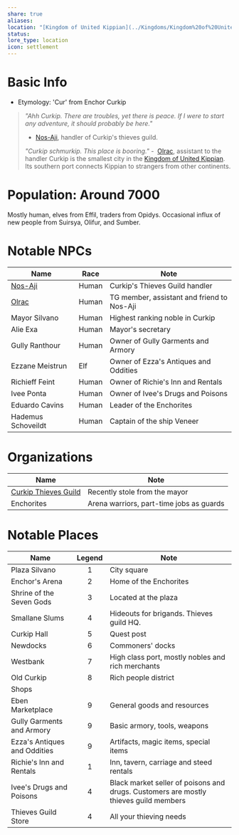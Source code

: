 ```yaml
---
share: true
aliases: 
location: "[Kingdom of United Kippian](../Kingdoms/Kingdom%20of%20United%20Kippian.md)"
status: 
lore_type: location
icon: settlement
---
```

# Basic Info
- Etymology: 'Cur' from Enchor Curkip
> *"Ahh Curkip. There are troubles, yet there is peace. If I were to start any adventure, it should probably be here."*
> 	- [Nos-Aji](../../NPCs/Nos-Aji.md), handler of Curkip's thieves guild.
> 
> *"Curkip schmurkip. This place is booring."*
> 	-  [Olrac](../../NPCs/Olrac.md), assistant to the handler
Curkip is the smallest city in the [Kingdom of United Kippian](../Kingdoms/Kingdom%20of%20United%20Kippian.md). Its southern port connects Kippian to strangers from other continents.
# Population: Around 7000
Mostly human, elves from Effil, traders from Opidys. Occasional influx of new people from Suirsya, Olifur, and Sumber.
# Notable NPCs

| Name               | Race  | Note                                       |
| ------------------ | ----- | ------------------------------------------ |
| [Nos-Aji](../../NPCs/Nos-Aji.md)        | Human | Curkip's Thieves Guild handler             |
| [Olrac](../../NPCs/Olrac.md)          | Human | TG member, assistant and friend to Nos-Aji |
| Mayor Silvano      | Human | Highest ranking noble in Curkip            |
| Alie Exa           | Human | Mayor's secretary                          |
| Gully Ranthour     | Human | Owner of Gully Garments and Armory         |
| Ezzane Meistrun    | Elf   | Owner of Ezza's Antiques and Oddities      |
| Richieff Feint     | Human | Owner of Richie's Inn and Rentals          |
| Ivee Ponta         | Human | Owner of Ivee's Drugs and Poisons          |
| Eduardo Cavins     | Human | Leader of the Enchorites                   |
| Hademus Schoveildt | Human | Captain of the ship Veneer                 |
# Organizations
| Name                     | Note                                     |
| ------------------------ | ---------------------------------------- |
| [Curkip Thieves Guild](../../Factions/Curkip%20Thieves%20Guild.md) | Recently stole from the mayor            |
| Enchorites               | Arena warriors, part-time jobs as guards |
# Notable Places
| Name                         | Legend | Note                                                                                 |
| ---------------------------- | :----: | ------------------------------------------------------------------------------------ |
| Plaza Silvano                |   1    | City square                                                                          |
| Enchor's Arena               |   2    | Home of the Enchorites                                                               |
| Shrine of the Seven Gods     |   3    | Located at the plaza                                                                 |
| Smallane Slums               |   4    | Hideouts for brigands. Thieves guild HQ.                                             |
| Curkip Hall                  |   5    | Quest post                                                                           |
| Newdocks                     |   6    | Commoners' docks                                                                     |
| Westbank                     |   7    | High class port, mostly nobles and rich merchants                                    |
| Old Curkip                   |   8    | Rich people district                                                                 |
| Shops                        |        |                                                                                      |
| Eben Marketplace             |   9    | General goods and resources                                                          |
| Gully Garments and Armory    |   9    | Basic armory, tools, weapons                                                         |
| Ezza's Antiques and Oddities |   9    | Artifacts, magic items, special items                                                |
| Richie's Inn and Rentals     |   1    | Inn, tavern, carriage and steed rentals                                              |
| Ivee's Drugs and Poisons     |   4    | Black market seller of poisons and drugs. Customers are mostly thieves guild members |
| Thieves Guild Store          |   4    | All your thieving needs                                                              |

